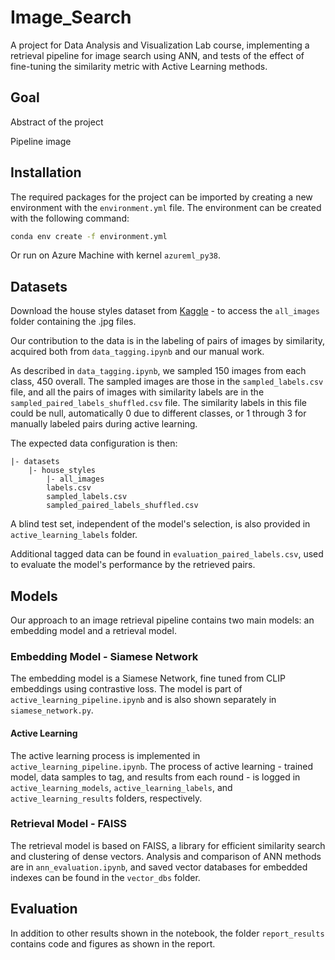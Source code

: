 # Image_Search

A project for Data Analysis and Visualization Lab course, implementing a retrieval pipeline for image search using ANN, and tests of the effect of fine-tuning the similarity metric with Active Learning methods.

## Goal

Abstract of the project

Pipeline image

## Installation

The required packages for the project can be imported by creating a new environment with the `environment.yml` file. The environment can be created with the following command:

```bash
conda env create -f environment.yml
```

Or run on Azure Machine with kernel `azureml_py38`.

## Datasets

Download the house styles dataset from [Kaggle](https://www.kaggle.com/datasets/kelvingothman/house-typestyle-detection) - to access the `all_images` folder containing the .jpg files.

Our contribution to the data is in the labeling of pairs of images by similarity, acquired both from `data_tagging.ipynb` and our manual work.

As described in `data_tagging.ipynb`, we sampled 150 images from each class, 450 overall. The sampled images are those in the `sampled_labels.csv` file, and all the pairs of images with similarity labels are in the `sampled_paired_labels_shuffled.csv` file. The similarity labels in this file could be null, automatically 0 due to different classes, or 1 through 3 for manually labeled pairs during active learning.

The expected data configuration is then:
```
|- datasets
    |- house_styles
        |- all_images
        labels.csv
        sampled_labels.csv
        sampled_paired_labels_shuffled.csv
```

A blind test set, independent of the model's selection, is also provided in `active_learning_labels` folder.

Additional tagged data can be found in `evaluation_paired_labels.csv`, used to evaluate the model's performance by the retrieved pairs.


## Models

Our approach to an image retrieval pipeline contains two main models: an embedding model and a retrieval model.

### Embedding Model - Siamese Network

The embedding model is a Siamese Network, fine tuned from CLIP embeddings using contrastive loss. The model is part of `active_learning_pipeline.ipynb` and is also shown separately in `siamese_network.py`.

#### Active Learning

The active learning process is implemented in `active_learning_pipeline.ipynb`. The process of active learning - trained model, data samples to tag, and results from each round - is logged in `active_learning_models`, `active_learning_labels`, and `active_learning_results` folders, respectively.

### Retrieval Model - FAISS

The retrieval model is based on FAISS, a library for efficient similarity search and clustering of dense vectors. Analysis and comparison of ANN methods are in `ann_evaluation.ipynb`, and saved vector databases for embedded indexes can be found in the `vector_dbs` folder.

## Evaluation

In addition to other results shown in the notebook, the folder `report_results` contains code and figures as shown in the report.